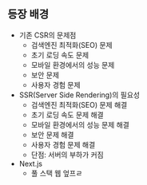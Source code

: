 ## 등장 배경

- 기존 CSR의 문제점
	- 검색엔진 최적화(SEO) 문제
	- 초기 로딩 속도 문제
	- 모바일 환경에서의 성능 문제
	- 보안 문제
	- 사용자 경험 문제
- SSR(Server Side Rendering)의 필요성
	- 검색엔진 최적화(SEO) 문제 해결
	- 초기 로딩 속도 문제 해결
	- 모바일 환경에서의 성능 문제 해결
	- 보안 문제 해결
	- 사용자 경험 문제 해결
	- 단점: 서버의 부하가 커짐
- Next.js
	- 풀 스택 웹 엎프ㄹ
